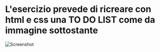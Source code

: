 # L'esercizio prevede di ricreare con html e css una TO DO LIST come da immagine sottostante

![Screenshot](https://github.com/MatteoSanson/html-css-toboolist/assets/128544980/d72fb1d1-b8bf-40dc-a320-1e3f0c9fab3d)